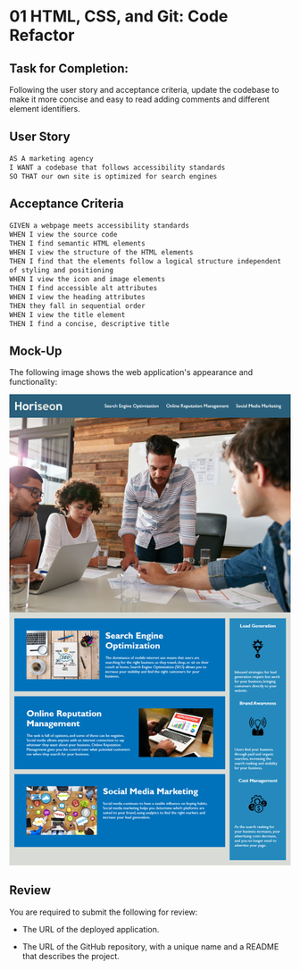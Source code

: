 # 01 HTML, CSS, and Git: Code Refactor

## Task for Completion:

Following the user story and acceptance criteria, update the codebase to make it more concise and easy to read adding comments and different element identifiers.

## User Story

```
AS A marketing agency
I WANT a codebase that follows accessibility standards
SO THAT our own site is optimized for search engines
```

## Acceptance Criteria

```
GIVEN a webpage meets accessibility standards
WHEN I view the source code
THEN I find semantic HTML elements
WHEN I view the structure of the HTML elements
THEN I find that the elements follow a logical structure independent of styling and positioning
WHEN I view the icon and image elements
THEN I find accessible alt attributes
WHEN I view the heading attributes
THEN they fall in sequential order
WHEN I view the title element
THEN I find a concise, descriptive title
```

## Mock-Up

The following image shows the web application's appearance and functionality:

![The Horiseon webpage includes a navigation bar, a header image, and cards with text and images at the bottom of the page.](./Assets/01-html-css-git-homework-demo.png)

## Review

You are required to submit the following for review:

* The URL of the deployed application.

* The URL of the GitHub repository, with a unique name and a README that describes the project.

